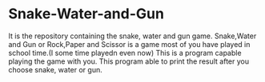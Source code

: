 # Snake-Water-and-Gun
It is the repository containing the snake, water and gun game.
Snake,Water and Gun or Rock,Paper and Scissor is a game most of you have played in school time.(I some time playedn even now)
This is a program capable playing the game with you.
This program able to print the result after you choose snake, water or gun.
